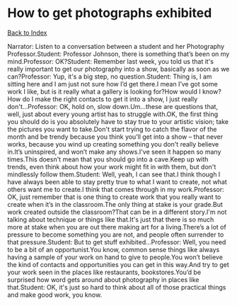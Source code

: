 # How to get photographs exhibited
[Back to Index](https://github.com/windows10010/tpoExtractor/blog/master/README.md)

Narrator: Listen to a conversation between a student and her Photography Professor.Student: Professor Johnson, there is something that’s been on my mind.Professor: OK?Student: Remember last week, you told us that it's really important to get our photography into a show, basically as soon as we can?Professor: Yup, it's a big step, no question.Student: Thing is, I am sitting here and I am just not sure how I’d get there.I mean I’ve got some work I like, but is it really what a gallery is looking for?How would I know?How do I make the right contacts to get it into a show, I just really don't...Professor: OK, hold on, slow down.Um…these are questions that, well, just about every young artist has to struggle with.OK, the first thing you should do is you absolutely have to stay true to your artistic vision; take the pictures you want to take.Don't start trying to catch the flavor of the month and be trendy because you think you’ll get into a show – that never works, because you wind up creating something you don't really believe in.It’s uninspired, and won’t make any shows.I've seen it happen so many times.This doesn't mean that you should go into a cave.Keep up with trends, even think about how your work might fit in with them, but don't mindlessly follow them.Student: Well, yeah, I can see that.I think though I have always been able to stay pretty true to what I want to create, not what others want me to create.I think that comes through in my work.Professor: OK, just remember that is one thing to create work that you really want to create when it’s in the classroom.The only thing at stake is your grade.But work created outside the classroom?That can be in a different story.I'm not talking about technique or things like that.It's just that there is so much more at stake when you are out there making art for a living.There’s a lot of pressure to become something you are not, and people often surrender to that pressure.Student: But to get stuff exhibited…Professor: Well, you need to be a bit of an opportunist.You know, common sense things like always having a sample of your work on hand to give to people.You won’t believe the kind of contacts and opportunities you can get in this way.And try to get your work seen in the places like restaurants, bookstores.You’d be surprised how word gets around about photography in places like that.Student: OK, it's just so hard to think about all of those practical things and make good work, you know. 